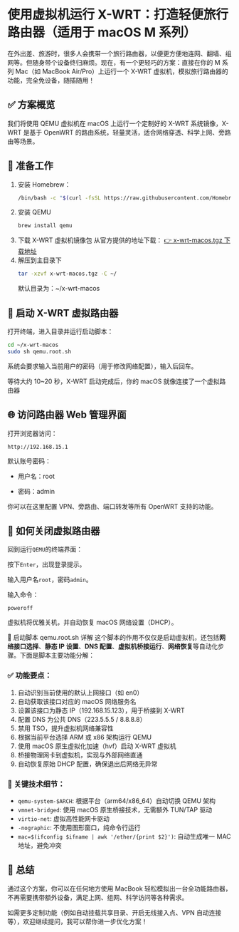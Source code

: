 # 使用虚拟机运行 X-WRT：打造轻便旅行路由器（适用于 macOS M 系列）
在外出差、旅游时，很多人会携带一个旅行路由器，以便更方便地连网、翻墙、组网等。但随身带个设备终归麻烦。现在，有一个更轻巧的方案：直接在你的 M 系列 Mac（如 MacBook Air/Pro）上运行一个 X-WRT 虚拟机，模拟旅行路由器的功能，完全免设备，随插随用！

## ✅ 方案概览
我们将使用 QEMU 虚拟机在 macOS 上运行一个定制好的 X-WRT 系统镜像，X-WRT 是基于 OpenWRT 的路由系统，轻量灵活，适合网络穿透、科学上网、旁路由等场景。

## 🧰 准备工作
1. 安装 Homebrew：  
   ```bash
   /bin/bash -c "$(curl -fsSL https://raw.githubusercontent.com/Homebrew/install/HEAD/install.sh)"
   ```
2. 安装 QEMU
   ```bash
   brew install qemu
   ```
3. 下载 X-WRT 虚拟机镜像包
   从官方提供的地址下载：
   [👉 x-wrt-macos.tgz 下载地址](https://downloads.x-wrt.com/rom/Downloads/x-wrt-macos.tgz)
4. 解压到主目录下
   ```bash
   tar -xzvf x-wrt-macos.tgz -C ~/
   ```
   默认目录为：~/x-wrt-macos

## 🚀 启动 X-WRT 虚拟路由器
打开终端，进入目录并运行启动脚本：
```bash
cd ~/x-wrt-macos
sudo sh qemu.root.sh
```
系统会要求输入当前用户的密码（用于修改网络配置），输入后回车。

等待大约 10~20 秒，X-WRT 启动完成后，你的 macOS 就像连接了一个虚拟路由器

## 🌐 访问路由器 Web 管理界面
打开浏览器访问：
```
http://192.168.15.1
```
默认账号密码：

- 用户名：root

- 密码：admin

你可以在这里配置 VPN、旁路由、端口转发等所有 OpenWRT 支持的功能。

## 📴 如何关闭虚拟路由器
回到运行`QEMU`的终端界面：

按下`Enter`，出现登录提示。

输入用户名`root`，密码`admin`。

输入命令：
```
poweroff
```
虚拟机将优雅关机，并自动恢复 macOS 网络设置（DHCP）。

📜 启动脚本 qemu.root.sh 详解
这个脚本的作用不仅仅是启动虚拟机，还包括**网络接口选择**、**静态 IP 设置**、**DNS 配置**、**虚拟机桥接运行**、**网络恢复**等自动化步骤。下面是脚本主要功能分解：

### ✅ 功能要点：
1. 自动识别当前使用的默认上网接口（如 en0）
2. 自动获取该接口对应的 macOS 网络服务名
3. 设置该接口为静态 IP（192.168.15.123），用于桥接到 X-WRT
4. 配置 DNS 为公共 DNS（223.5.5.5 / 8.8.8.8）
5. 禁用 TSO，提升虚拟机网络兼容性
6. 根据当前平台选择 ARM 或 x86 架构运行 QEMU
7. 使用 macOS 原生虚拟化加速（hvf）启动 X-WRT 虚拟机
8. 桥接物理网卡到虚拟机，实现与外部网络直通
9. 自动恢复原始 DHCP 配置，确保退出后网络无异常

### 🚦 关键技术细节：
- `qemu-system-$ARCH`: 根据平台（arm64/x86_64）自动切换 QEMU 架构
- `vmnet-bridged`: 使用 macOS 原生桥接技术，无需额外 TUN/TAP 驱动
- `virtio-net`: 虚拟高性能网卡驱动
- `-nographic`: 不使用图形窗口，纯命令行运行
- `mac=$(ifconfig $ifname | awk '/ether/{print $2}')`: 自动生成唯一 MAC 地址，避免冲突

## 🧳 总结
通过这个方案，你可以在任何地方使用 MacBook 轻松模拟出一台全功能路由器，不再需要携带额外设备，满足上网、组网、科学访问等各种需求。

如需更多定制功能（例如自动挂载共享目录、开启无线接入点、VPN 自动连接等），欢迎继续提问，我可以帮你进一步优化方案！
